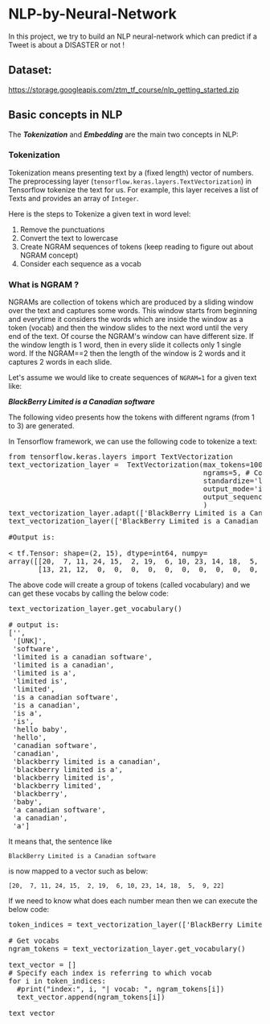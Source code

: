# NLP-by-Neural-Network

In this project, we try to build an NLP neural-network which can predict if a Tweet is about a DISASTER or not !

## Dataset:
https://storage.googleapis.com/ztm_tf_course/nlp_getting_started.zip

## Basic concepts in NLP

The ***Tokenization*** and ***Embedding*** are the main two concepts in NLP:

### Tokenization
Tokenization means presenting text by a (fixed length) vector of numbers.
The preprocessing layer (`tensorflow.keras.layers.TextVectorization`) in Tensorflow tokenize the text for us.
For example, this layer receives a list of Texts and provides an array of `Integer`.

Here is the steps to Tokenize a given text in word level:

1. Remove the punctuations
2. Convert the text to lowercase
3. Create NGRAM sequences of tokens (keep reading to figure out about NGRAM concept)
4. Consider each sequence as a vocab


### What is NGRAM ?
NGRAMs are collection of tokens which are produced by a sliding window over the text and captures some words.
This window starts from beginning and everytime it considers the words which are inside the window as a token (vocab) and then the window slides to the next word until the very end of the text.
Of course the NGRAM's window can have different size. If the window length is 1 word, then in every slide it collects only 1 single word.
If the NGRAM==2 then the length of the window is 2 words and it captures 2 words in each slide.

Let's assume we would like to create sequences of `NGRAM=1` for a given text like:

***BlackBerry Limited is a Canadian software***

The following video presents how the tokens with different ngrams (from 1 to 3) are generated.


In Tensorflow framework, we can use the following code to tokenize a text:

<pre>
from tensorflow.keras.layers import TextVectorization
text_vectorization_layer =  TextVectorization(max_tokens=10000,
                                              ngrams=5, # Collect all the ngram tokens from 1 to 5
                                              standardize='lower_and_strip_punctuation',
                                              output_mode='int', # We present each token by its index in the vocabulary
                                              output_sequence_length = 5 # Fix length for out put
                                              )
text_vectorization_layer.adapt(['BlackBerry Limited is a Canadian software','Hello World'])
text_vectorization_layer(['BlackBerry Limited is a Canadian software','Hello World'])

#Output is:

< tf.Tensor: shape=(2, 15), dtype=int64, numpy=
array([[20,  7, 11, 24, 15,  2, 19,  6, 10, 23, 14, 18,  5,  9, 22],
       [13, 21, 12,  0,  0,  0,  0,  0,  0,  0,  0,  0,  0,  0,  0]])>
</pre>

The above code will create a group of tokens (called vocabulary) and we can get these vocabs by calling the below code:

<pre>
text_vectorization_layer.get_vocabulary()

# output is:
['',
 '[UNK]',
 'software',
 'limited is a canadian software',
 'limited is a canadian',
 'limited is a',
 'limited is',
 'limited',
 'is a canadian software',
 'is a canadian',
 'is a',
 'is',
 'hello baby',
 'hello',
 'canadian software',
 'canadian',
 'blackberry limited is a canadian',
 'blackberry limited is a',
 'blackberry limited is',
 'blackberry limited',
 'blackberry',
 'baby',
 'a canadian software',
 'a canadian',
 'a']
</pre>

It means that, the sentence like

`BlackBerry Limited is a Canadian software`

is now mapped to a vector such as below:

`[20,  7, 11, 24, 15,  2, 19,  6, 10, 23, 14, 18,  5,  9, 22]`

If we need to know what does each number mean then we can execute the below code:

<pre>
token_indices = text_vectorization_layer(['BlackBerry Limited is a Canadian software']).numpy()[0]

# Get vocabs
ngram_tokens = text_vectorization_layer.get_vocabulary()

text_vector = []
# Specify each index is referring to which vocab
for i in token_indices:
  #print("index:", i, "| vocab: ", ngram_tokens[i])
  text_vector.append(ngram_tokens[i])

text_vector
</pre>